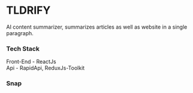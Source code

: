# TLDRIFY

AI content summarizer, summarizes articles as well as website in a single paragraph.

### Tech Stack

Front-End - ReactJs\
Api - RapidApi, ReduxJs-Toolkit

### Snap
